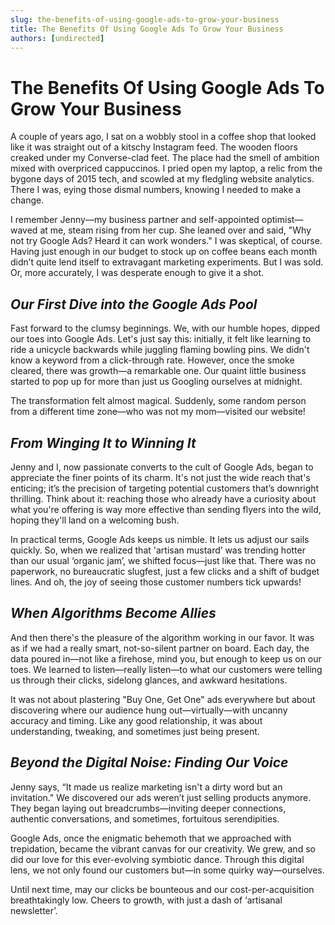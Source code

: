 ```yaml
---
slug: the-benefits-of-using-google-ads-to-grow-your-business
title: The Benefits Of Using Google Ads To Grow Your Business
authors: [undirected]
---
```


# The Benefits Of Using Google Ads To Grow Your Business

A couple of years ago, I sat on a wobbly stool in a coffee shop that looked like it was straight out of a kitschy Instagram feed. The wooden floors creaked under my Converse-clad feet. The place had the smell of ambition mixed with overpriced cappuccinos. I pried open my laptop, a relic from the bygone days of 2015 tech, and scowled at my fledgling website analytics. There I was, eying those dismal numbers, knowing I needed to make a change.

I remember Jenny—my business partner and self-appointed optimist—waved at me, steam rising from her cup. She leaned over and said, "Why not try Google Ads? Heard it can work wonders." I was skeptical, of course. Having just enough in our budget to stock up on coffee beans each month didn’t quite lend itself to extravagant marketing experiments. But I was sold. Or, more accurately, I was desperate enough to give it a shot.

## *Our First Dive into the Google Ads Pool*

Fast forward to the clumsy beginnings. We, with our humble hopes, dipped our toes into Google Ads. Let's just say this: initially, it felt like learning to ride a unicycle backwards while juggling flaming bowling pins. We didn't know a keyword from a click-through rate. However, once the smoke cleared, there was growth—a remarkable one. Our quaint little business started to pop up for more than just us Googling ourselves at midnight.

The transformation felt almost magical. Suddenly, some random person from a different time zone—who was not my mom—visited our website!

## *From Winging It to Winning It*

Jenny and I, now passionate converts to the cult of Google Ads, began to appreciate the finer points of its charm. It's not just the wide reach that's enticing; it’s the precision of targeting potential customers that’s downright thrilling. Think about it: reaching those who already have a curiosity about what you're offering is way more effective than sending flyers into the wild, hoping they'll land on a welcoming bush.

In practical terms, Google Ads keeps us nimble. It lets us adjust our sails quickly. So, when we realized that 'artisan mustard’ was trending hotter than our usual ‘organic jam’, we shifted focus—just like that. There was no paperwork, no bureaucratic slugfest, just a few clicks and a shift of budget lines. And oh, the joy of seeing those customer numbers tick upwards!

## *When Algorithms Become Allies*

And then there's the pleasure of the algorithm working in our favor. It was as if we had a really smart, not-so-silent partner on board. Each day, the data poured in—not like a firehose, mind you, but enough to keep us on our toes. We learned to listen—really listen—to what our customers were telling us through their clicks, sidelong glances, and awkward hesitations.

It was not about plastering "Buy One, Get One" ads everywhere but about discovering where our audience hung out—virtually—with uncanny accuracy and timing. Like any good relationship, it was about understanding, tweaking, and sometimes just being present.

## *Beyond the Digital Noise: Finding Our Voice*

Jenny says, “It made us realize marketing isn't a dirty word but an invitation." We discovered our ads weren’t just selling products anymore. They began laying out breadcrumbs—inviting deeper connections, authentic conversations, and sometimes, fortuitous serendipities.

Google Ads, once the enigmatic behemoth that we approached with trepidation, became the vibrant canvas for our creativity. We grew, and so did our love for this ever-evolving symbiotic dance. Through this digital lens, we not only found our customers but—in some quirky way—ourselves.

Until next time, may our clicks be bounteous and our cost-per-acquisition breathtakingly low. Cheers to growth, with just a dash of ‘artisanal newsletter’.